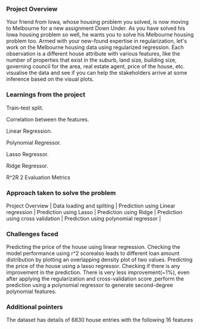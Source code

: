 ### Project Overview

 Your friend from Iowa, whose housing problem you solved, is now moving to Melbourne for a new assignment Down Under. As you have solved his Iowa housing problem so well, he wants you to solve his Melbourne housing problem too. Armed with your new-found expertise in regularization, let's work on the Melbourne housing data using regularized regression. Each observation is a different house attribute with various features, like the number of properties that exist in the suburb, land size, building size, governing council for the area, real estate agent, price of the house, etc. visualise the data and see if you can help the stakeholders arrive at some inference based on the visual plots.


### Learnings from the project

 Train-test split.

Correlation between the features.

Linear Regression.

Polynomial Regressor.

Lasso Regressor.

Ridge Regressor.

R^2R 
2
 Evaluation Metrics


### Approach taken to solve the problem

 Project Overview |
Data loading and spliting |
Prediction using Linear regression |
Prediction using Lasso |
Prediction using Ridge | 
Prediction using cross validation |
Prediction using polynomial regressor |


### Challenges faced

 Predicting the price of the house using linear regression. Checking the model performance using r^2 scorealso leads to different loan amount distribution by plotting an overlapping density plot of two values.
Predicting the price of the house using a lasso regressor. Checking if there is any improvement in the prediction.
There is very less improvement(~1%), even after applying the regularization and cross-validation score ,perform the prediction using a polynomial regressor to generate second-degree polynomial features.


### Additional pointers

 The dataset has details of 6830 house entries with the following 16 features


